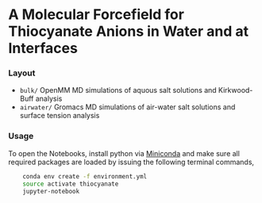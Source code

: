 # A Molecular Forcefield for Thiocyanate Anions in Water and at Interfaces

### Layout

- `bulk/` OpenMM MD simulations of aquous salt solutions and Kirkwood-Buff analysis
- `airwater/` Gromacs MD simulations of air-water salt solutions and surface tension analysis

### Usage

To open the Notebooks, install python via [Miniconda](https://conda.io/miniconda.html) and make sure all required packages are loaded
by issuing the following terminal commands,

```bash
    conda env create -f environment.yml
    source activate thiocyanate
    jupyter-notebook
```
